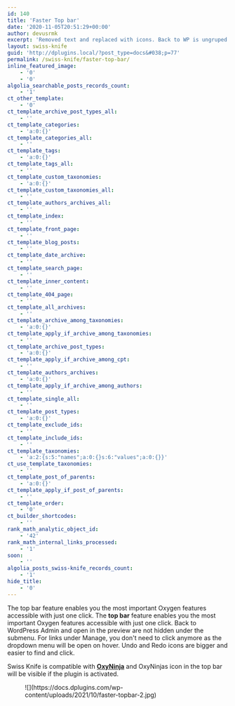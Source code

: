 ```yaml
---
id: 140
title: 'Faster Top bar'
date: '2020-11-05T20:51:29+00:00'
author: devusrmk
excerpt: 'Removed text and replaced with icons. Back to WP is ungruped and links are now acessable with 1 click. '
layout: swiss-knife
guid: 'http://dplugins.local/?post_type=docs&#038;p=77'
permalink: /swiss-knife/faster-top-bar/
inline_featured_image:
    - '0'
    - '0'
algolia_searchable_posts_records_count:
    - '1'
ct_other_template:
    - '0'
ct_template_archive_post_types_all:
    - ''
ct_template_categories:
    - 'a:0:{}'
ct_template_categories_all:
    - ''
ct_template_tags:
    - 'a:0:{}'
ct_template_tags_all:
    - ''
ct_template_custom_taxonomies:
    - 'a:0:{}'
ct_template_custom_taxonomies_all:
    - ''
ct_template_authors_archives_all:
    - ''
ct_template_index:
    - ''
ct_template_front_page:
    - ''
ct_template_blog_posts:
    - ''
ct_template_date_archive:
    - ''
ct_template_search_page:
    - ''
ct_template_inner_content:
    - ''
ct_template_404_page:
    - ''
ct_template_all_archives:
    - ''
ct_template_archive_among_taxonomies:
    - 'a:0:{}'
ct_template_apply_if_archive_among_taxonomies:
    - ''
ct_template_archive_post_types:
    - 'a:0:{}'
ct_template_apply_if_archive_among_cpt:
    - ''
ct_template_authors_archives:
    - 'a:0:{}'
ct_template_apply_if_archive_among_authors:
    - ''
ct_template_single_all:
    - ''
ct_template_post_types:
    - 'a:0:{}'
ct_template_exclude_ids:
    - ''
ct_template_include_ids:
    - ''
ct_template_taxonomies:
    - 'a:2:{s:5:"names";a:0:{}s:6:"values";a:0:{}}'
ct_use_template_taxonomies:
    - ''
ct_template_post_of_parents:
    - 'a:0:{}'
ct_template_apply_if_post_of_parents:
    - ''
ct_template_order:
    - '0'
ct_builder_shortcodes:
    - ''
rank_math_analytic_object_id:
    - '42'
rank_math_internal_links_processed:
    - '1'
soon:
    - ''
algolia_posts_swiss-knife_records_count:
    - '1'
hide_title:
    - '0'
---
```


The top bar feature enables you the most important Oxygen features accessible with just one click. The **top bar** feature enables you the most important Oxygen features accessible with just one click. Back to WordPress Admin and open in the preview are not hidden under the submenu. For links under Manage, you don't need to click anymore as the dropdown menu will be open on hover. Undo and Redo icons are bigger and easier to find and click.

Swiss Knife is compatible with **[OxyNinja](https://oxyninja.com/)** and OxyNinjas icon in the top bar will be visible if the plugin is activated.

<figure class="wp-block-image size-full">![](https://docs.dplugins.com/wp-content/uploads/2021/10/faster-topbar-2.jpg)</figure>